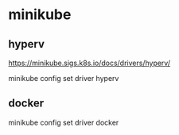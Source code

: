 # minikube


## hyperv
https://minikube.sigs.k8s.io/docs/drivers/hyperv/

minikube config set driver hyperv

## docker
minikube config set driver docker